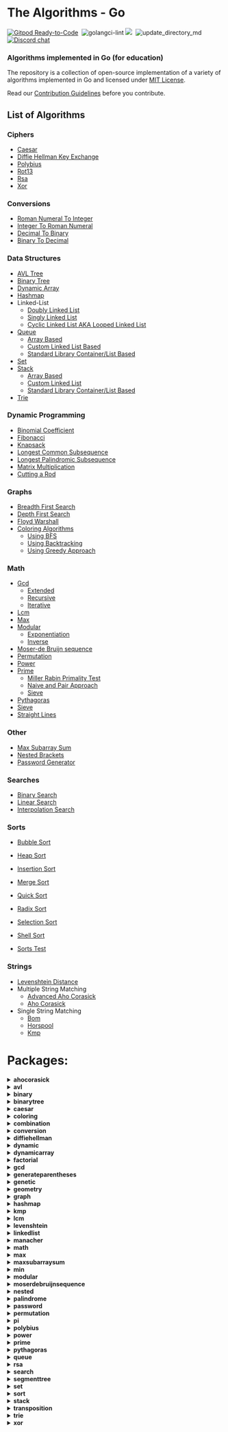 # The Algorithms - Go
[![Gitpod Ready-to-Code](https://img.shields.io/badge/Gitpod-Ready--to--Code-blue?logo=gitpod&style=flat-square)](https://gitpod.io/#https://github.com/TheAlgorithms/Go)&nbsp;
![golangci-lint](https://github.com/TheAlgorithms/Go/workflows/golangci-lint/badge.svg)
![](https://img.shields.io/github/repo-size/TheAlgorithms/Go.svg?label=Repo%20size&style=flat-square)&nbsp;
![update_directory_md](https://github.com/TheAlgorithms/Go/workflows/update_directory_md/badge.svg)
[![Discord chat](https://img.shields.io/discord/808045925556682782.svg?logo=discord&colorB=7289DA&style=flat-square)](https://discord.gg/c7MnfGFGa6)&nbsp;

### Algorithms implemented in Go (for education)

The repository is a collection of open-source implementation of a variety of algorithms implemented in Go and licensed under [MIT License](LICENSE).

Read our [Contribution Guidelines](CONTRIBUTING.md) before you contribute.

## List of Algorithms

### Ciphers
* [Caesar](./cipher/caesar/caesar.go)
* [Diffie Hellman Key Exchange](./cipher/diffiehellman/diffiehellmankeyexchange.go)
* [Polybius](./cipher/polybius/polybius.go)
* [Rot13](./cipher/rot13/rot13.go)
* [Rsa](./cipher/rsa/rsa.go)
* [Xor](./cipher/xor/xor.go)

### Conversions
* [Roman Numeral To Integer](./conversion/romantointeger.go)
* [Integer To Roman Numeral](./conversion/integertoroman.go)
* [Decimal To Binary](./conversion/decimaltobinary.go)
* [Binary To Decimal](./conversion/binarytodecimal.go)

### Data Structures
* [AVL Tree](./structure/avl/avl.go)
* [Binary Tree](./structure/binarysearchtree/bstree.go)
* [Dynamic Array](./structure/dynamicarray/dynamicarray.go)
* [Hashmap](./structure/hashmap/hashmap.go)
* Linked-List
    * [Doubly Linked List](./structure/linkedlist/doubly.go)
    * [Singly Linked List](./structure/linkedlist/singlylinkedlist.go)
    * [Cyclic Linked List AKA Looped Linked List](./structure/linkedlist/cyclic.go)
* [Queue](./structure/queue)
    * [Array Based](./structure/queue/queuearray.go)
    * [Custom Linked List Based](./structure/queue/queuelinkedlist.go)
    * [Standard Library Container/List Based](./structure/queue/queuelinkedlist.go)
* [Set](./structure/set/set.go)
* [Stack](./structure/stack)
    * [Array Based](./structure/stack/stackarray.go)
    * [Custom Linked List](./structure/stack/stacklinkedlist.go)
    * [Standard Library Container/List Based](structure/stack/stacklinkedlistwithlist.go)
* [Trie](./structure/trie/trie.go)

### Dynamic Programming
* [Binomial Coefficient](./dynamic/binomialcoefficient.go)
* [Fibonacci](./dynamic/fibonacci.go)
* [Knapsack](./dynamic/knapsack.go)
* [Longest Common Subsequence](./dynamic/longestcommonsubsequence.go)
* [Longest Palindromic Subsequence](./dynamic/longestpalindromicsubsequence.go)
* [Matrix Multiplication](./dynamic/matrixmultiplication.go)
* [Cutting a Rod](./dynamic/rodcutting.go)

### Graphs
* [Breadth First Search](./graph/breadthfirstsearch.go)
* [Depth First Search](./graph/depthfirstsearch.go)
* [Floyd Warshall](./graph/floydwarshall.go)
* [Coloring Algorithms](./graph/coloring)
  * [Using BFS](./graph/coloring/bfs.go)
  * [Using Backtracking](./graph/coloring/backtracking.go)
  * [Using Greedy Approach](./graph/coloring/greedy.go)

### Math
* [Gcd](./math/gcd)
    * [Extended](./math/gcd/extended.go)
    * [Recursive](./math/gcd/gcd.go)
    * [Iterative](./math/gcd/gcditerative.go)
* [Lcm](./math/lcm/lcm.go)
* [Max](./math/max/max.go)
* [Modular](./math/modular)
    * [Exponentiation](./math/modular/exponentiation.go)
    * [Inverse](./math/modular/inverse.go) 
* [Moser-de Bruijn sequence](./math/moserdebruijnsequence/sequence.go)
* [Permutation](./math/permutation/heaps.go)
* [Power](./math/power/fastexponent.go)
* [Prime](./math/prime)
    * [Miller Rabin Primality Test](./math/prime/millerrabinprimalitytest.go)
    * [Naive and Pair Approach](./math/prime/primecheck.go)
    * [Sieve](./math/prime/sieve.go)
* [Pythagoras](./math/pythagoras/pythagoras.go)
* [Sieve](./math/prime/sieve.go)
* [Straight Lines](./math/geometry/straightlines.go)

### Other
* [Max Subarray Sum](./other/maxsubarraysum/maxsubarraysum.go)
* [Nested Brackets](./other/nested/nestedbrackets.go)
* [Password Generator](./other/password/generator.go)

### Searches
* [Binary Search](./search/binary.go)
* [Linear Search](./search/linear.go)
* [Interpolation Search](./search/interpolation.go)

### Sorts
* [Bubble Sort](./sort/bubblesort.go)
* [Heap Sort](./sort/heapsort.go)
* [Insertion Sort](./sort/insertionsort.go)
* [Merge Sort](./sort/mergesort.go)
* [Quick Sort](./sort/quicksort.go)
* [Radix Sort](./sort/radixsort.go)
* [Selection Sort](./sort/selectionsort.go)
* [Shell Sort](./sort/shellsort.go)


* [Sorts Test](./sort/sorts_test.go)

### Strings
* [Levenshtein Distance](./strings/levenshtein/levenshteindistance.go)
* Multiple String Matching
    * [Advanced Aho Corasick](./strings/ahocorasick/advancedahocorasick.go)
    * [Aho Corasick](./strings/ahocorasick/ahocorasick.go)
* Single String Matching
    * [Bom](./strings/bom/bom.go)
    * [Horspool](./strings/horspool/horspool.go)
    * [Kmp](./strings/kmp/kmp.go)
# Packages:

<details>
	<summary> <strong> ahocorasick </strong> </summary>	

---

##### Functions:

1. [`ConstructTrie`](./strings/ahocorasick/shared.go#L4):  ConstructTrie Function that constructs Trie as an automaton for a set of reversed & trimmed strings.
2. [`Contains`](./strings/ahocorasick/shared.go#L39):  Contains Returns 'true' if array of int's 's' contains int 'e', 'false' otherwise.
3. [`GetWord`](./strings/ahocorasick/shared.go#L49):  GetWord Function that returns word found in text 't' at position range 'begin' to 'end'.
4. [`ComputeAlphabet`](./strings/ahocorasick/shared.go#L61):  ComputeAlphabet Function that returns string of all the possible characters in given patterns.
5. [`IntArrayCapUp`](./strings/ahocorasick/shared.go#L70):  IntArrayCapUp Dynamically increases an array size of int's by 1.
6. [`BoolArrayCapUp`](./strings/ahocorasick/shared.go#L78):  BoolArrayCapUp Dynamically increases an array size of bool's by 1.
7. [`ArrayUnion`](./strings/ahocorasick/shared.go#L86):  ArrayUnion Concats two arrays of int's into one.
8. [`GetParent`](./strings/ahocorasick/shared.go#L99):  GetParent Function that finds the first previous state of a state and returns it. Used for trie where there is only one parent.
9. [`CreateNewState`](./strings/ahocorasick/shared.go#L111):  CreateNewState Automaton function for creating a new state 'state'.
10. [`CreateTransition`](./strings/ahocorasick/shared.go#L116):  CreateTransition Creates a transition for function σ(state,letter) = end.
11. [`GetTransition`](./strings/ahocorasick/shared.go#L121):  GetTransition Returns ending state for transition σ(fromState,overChar), '-1' if there is none.
12. [`StateExists`](./strings/ahocorasick/shared.go#L133):  StateExists Checks if state 'state' exists. Returns 'true' if it does, 'false' otherwise.
13. [`Advanced`](./strings/ahocorasick/advancedahocorasick.go#L10):  Advanced Function performing the Advanced Aho-Corasick algorithm. Finds and prints occurrences of each pattern.
14. [`BuildExtendedAc`](./strings/ahocorasick/advancedahocorasick.go#L46):  BuildExtendedAc Functions that builds extended Aho Corasick automaton.
15. [`AhoCorasick`](./strings/ahocorasick/ahocorasick.go#L15):  AhoCorasick Function performing the Basic Aho-Corasick algorithm. Finds and prints occurrences of each pattern.
16. [`BuildAc`](./strings/ahocorasick/ahocorasick.go#L54):  Functions that builds Aho Corasick automaton.

---
##### Types

1. [`Result`](./strings/ahocorasick/ahocorasick.go#L9): No description provided.


---
</details><details>
	<summary> <strong> avl </strong> </summary>	

---

#####  Package avl is a Adelson-Velskii and Landis tree implemnation avl is self-balancing tree, i.e for all node in a tree, height difference between its left and right child will not exceed 1 more information : https://en.wikipedia.org/wiki/AVL_tree

---
##### Functions:

1. [`NewTree`](./structure/avl/avl.go#L15):  NewTree create a new AVL tree
2. [`Get`](./structure/avl/avl.go#L20):  Get : return node with given key
3. [`Insert`](./structure/avl/avl.go#L35):  Insert a new item
4. [`Delete`](./structure/avl/avl.go#L72):  Delete : remove given key from the tree

---
##### Types

1. [`Node`](./structure/avl/avl.go#L8): No description provided.


---
</details><details>
	<summary> <strong> binary </strong> </summary>	

---

#####  xorsearch_test.go description: Test for Find a missing number in a sequence author(s) [red_byte](https://github.com/i-redbyte) see xorsearch.go Package binary describes algorithms that use binary operations for different calculations.

---
##### Functions:

1. [`IsPowerOfTwo`](./math/binary/checkisnumberpoweroftwo.go#L19):  IsPowerOfTwo This function uses the fact that powers of 2 are represented like 10...0 in binary, and numbers one less than the power of 2 are represented like 11...1. Therefore, using the and function:    10...0  & 01...1    00...0 -> 0 This is also true for 0, which is not a power of 2, for which we have to add and extra condition.
2. [`IsPowerOfTwoLeftShift`](./math/binary/checkisnumberpoweroftwo.go#L26):  IsPowerOfTwoLeftShift This function takes advantage of the fact that left shifting a number by 1 is equivalent to multiplying by 2. For example, binary 00000001 when shifted by 3 becomes 00001000, which in decimal system is 8 or = 2 * 2 * 2
3. [`ReverseBits`](./math/binary/reversebits.go#L14):  ReverseBits This function initialized the result by 0 (all bits 0) and process the given number starting from its least significant bit. If the current bit is 1, set the corresponding most significant bit in the result and finally move on to the next bit in the input number. Repeat this till all its bits are processed.
4. [`XorSearchMissingNumber`](./math/binary/xorsearch.go#L10): No description provided.
5. [`MeanUsingAndXor`](./math/binary/arithmeticmean.go#L11): No description provided.
6. [`MeanUsingRightShift`](./math/binary/arithmeticmean.go#L15): No description provided.

---
</details><details>
	<summary> <strong> binarytree </strong> </summary>	

---

##### Functions:

1. [`Insert`](./structure/binarysearchtree/bstree.go#L17):  Insert a value in the BSTree
2. [`InOrderSuccessor`](./structure/binarysearchtree/bstree.go#L35):  InOrderSuccessor Goes to the left
3. [`BstDelete`](./structure/binarysearchtree/bstree.go#L44):  BstDelete removes the node
4. [`InOrder`](./structure/binarysearchtree/bstree.go#L79):  Travers the tree in the following order left --> root --> right
5. [`PreOrder`](./structure/binarysearchtree/bstree.go#L96):  Travers the tree in the following order root --> left --> right
6. [`PostOrder`](./structure/binarysearchtree/bstree.go#L113):  Travers the tree in the following order left --> right --> root
7. [`LevelOrder`](./structure/binarysearchtree/bstree.go#L138): No description provided.
8. [`AccessNodesByLayer`](./structure/binarysearchtree/bstree.go#L145):  AccessNodesByLayer Function that access nodes layer by layer instead of printing the results as one line.
9. [`Max`](./structure/binarysearchtree/bstree.go#L174):  Max Function that returns max of two numbers - possibly already declared.
10. [`NewNode`](./structure/binarysearchtree/node.go#L11):  NewNode Returns a new pointer to an empty Node

---
##### Types

1. [`BSTree`](./structure/binarysearchtree/bstree.go#L4): No description provided.

2. [`Node`](./structure/binarysearchtree/node.go#L4): No description provided.


---
</details><details>
	<summary> <strong> caesar </strong> </summary>	

---

#####  Package caesar is the shift cipher ref: https://en.wikipedia.org/wiki/Caesar_cipher

---
##### Functions:

1. [`Encrypt`](./cipher/caesar/caesar.go#L6):  Encrypt encrypts by right shift of "key" each character of "input"
2. [`Decrypt`](./cipher/caesar/caesar.go#L27):  Decrypt decrypts by left shift of "key" each character of "input"

---
</details><details>
	<summary> <strong> coloring </strong> </summary>	

---

#####  Package coloring provides implementation of different graph coloring algorithms, e.g. coloring using BFS, using Backtracking, using greedy approach. Author(s): [Shivam](https://github.com/Shivam010)

---
##### Functions:

1. [`BipartiteCheck`](./graph/coloring/bipartite.go#L40):  basically tries to color the graph in two colors if each edge connects 2 differently colored nodes the graph can be considered bipartite

---
##### Types

1. [`Graph`](./graph/coloring/graph.go#L14): No description provided.


---
</details><details>
	<summary> <strong> combination </strong> </summary>	

---

#####  Package combination ...

---
##### Functions:

1. [`Start`](./strings/combination/combination.go#L13):  Start ...

---
##### Types

1. [`Combinations`](./strings/combination/combination.go#L7): No description provided.


---
</details><details>
	<summary> <strong> conversion </strong> </summary>	

---

#####  Package name. Package name. Package conversion is a package of implementations which converts one data structure to another.

---
##### Functions:

1. [`Reverse`](./conversion/decimaltobinary.go#L23):  Reverse() function that will take string, and returns the reverse of that string.
2. [`DecimalToBinary`](./conversion/decimaltobinary.go#L33):  DecimalToBinary() function that will take Decimal number as int, and return it's Binary equivalent as string.
3. [`IntToRoman`](./conversion/integertoroman.go#L17):  IntToRoman converts an integer value to a roman numeral string. An error is returned if the integer is not between 1 and 3999.
4. [`HEXToRGB`](./conversion/rgbhex.go#L10):  HEXToRGB splits an RGB input (e.g. a color in hex format; 0x<color-code>) into the individual components: red, green and blue
5. [`RGBToHEX`](./conversion/rgbhex.go#L41):  RGBToHEX does exactly the opposite of HEXToRGB: it combines the three components red, green and blue to an RGB value, which can be converted to e.g. Hex
6. [`BinaryToDecimal`](./conversion/binarytodecimal.go#L26):  BinaryToDecimal() function that will take Binary number as string, and return it's Decimal equivalent as integer.
7. [`RomanToInteger`](./conversion/romantointeger.go#L40):  RomanToInteger converts a roman numeral string to an integer. Roman numerals for numbers outside the range 1 to 3,999 will return an error. Nil or empty string return 0 with no error thrown.

---
</details><details>
	<summary> <strong> diffiehellman </strong> </summary>	

---

#####  Package diffiehellman implements Deffie Hellman Key Exchange Algorithm for more information watch : https://www.youtube.com/watch?v=NmM9HA2MQGI

---
##### Functions:

1. [`GenerateShareKey`](./cipher/diffiehellman/diffiehellmankeyexchange.go#L13):  GenerateShareKey : generates a key using client private key , generator and primeNumber this key can be made public shareKey = (g^key)%primeNumber
2. [`GenerateMutualKey`](./cipher/diffiehellman/diffiehellmankeyexchange.go#L19):  GenerateMutualKey : generates a mutual key that can be used by only alice and bob mutualKey = (shareKey^prvKey)%primeNumber

---
</details><details>
	<summary> <strong> dynamic </strong> </summary>	

---

#####  Package dynamic is a package of certain implementations of dynamically run algorithms.

---
##### Functions:

1. [`LongestIncreasingSubsequence`](./dynamic/longestincreasingsubsequence.go#L9):  LongestIncreasingSubsequence returns the longest increasing subsequence where all elements of the subsequence are sorted in increasing order
2. [`MatrixChainRec`](./dynamic/matrixmultiplication.go#L10):  MatrixChainRec function
3. [`MatrixChainDp`](./dynamic/matrixmultiplication.go#L24):  MatrixChainDp function
4. [`NthCatalanNumber`](./dynamic/catalan.go#L13):  NthCatalan returns the n-th Catalan Number Complexity: O(n²)
5. [`Max`](./dynamic/knapsack.go#L11):  Max function - possible duplicate
6. [`Knapsack`](./dynamic/knapsack.go#L17):  Knapsack solves knapsack problem return maxProfit
7. [`NthFibonacci`](./dynamic/fibonacci.go#L6):  NthFibonacci returns the nth Fibonacci Number
8. [`Bin2`](./dynamic/binomialcoefficient.go#L21):  Bin2 function
9. [`LongestCommonSubsequence`](./dynamic/longestcommonsubsequence.go#L8):  LongestCommonSubsequence function
10. [`CutRodRec`](./dynamic/rodcutting.go#L8):  CutRodRec solve the problem recursively: initial approach
11. [`CutRodDp`](./dynamic/rodcutting.go#L21):  CutRodDp solve the same problem using dynamic programming
12. [`EditDistanceRecursive`](./dynamic/editdistance.go#L10):  EditDistanceRecursive is a naive implementation with exponential time complexity.
13. [`EditDistanceDP`](./dynamic/editdistance.go#L35):  EditDistanceDP is an optimised implementation which builds on the ideas of the recursive implementation. We use dynamic programming to compute the DP table where dp[i][j] denotes the edit distance value of first[0..i-1] and second[0..j-1]. Time complexity is O(m * n) where m and n are lengths of the strings, first and second respectively.
14. [`LpsRec`](./dynamic/longestpalindromicsubsequence.go#L7):  LpsRec function
15. [`LpsDp`](./dynamic/longestpalindromicsubsequence.go#L21):  LpsDp function
16. [`IsSubsetSum`](./dynamic/subsetsum.go#L14): No description provided.

---
</details><details>
	<summary> <strong> dynamicarray </strong> </summary>	

---

#####  Package dynamicarray A dynamic array is quite similar to a regular array, but its Size is modifiable during program runtime, very similar to how a slice in Go works. The implementation is for educational purposes and explains how one might go about implementing their own version of slices.  For more details check out those links below here: GeeksForGeeks article : https://www.geeksforgeeks.org/how-do-dynamic-arrays-work/ Go blog: https://blog.golang.org/slices-intro Go blog: https://blog.golang.org/slices authors [Wesllhey Holanda](https://github.com/wesllhey), [Milad](https://github.com/miraddo) see dynamicarray.go, dynamicarray_test.go

---
##### Types

1. [`DynamicArray`](./structure/dynamicarray/dynamicarray.go#L21): No description provided.


---
</details><details>
	<summary> <strong> factorial </strong> </summary>	

---

#####  Package factorial describes algorithms Factorials calculations.

---
##### Functions:

1. [`BruteForceFactorial`](./math/factorial/factorial.go#L11): No description provided.
2. [`RecursiveFactorial`](./math/factorial/factorial.go#L19): No description provided.
3. [`CalculateFactorialUseTree`](./math/factorial/factorial.go#L27): No description provided.

---
</details><details>
	<summary> <strong> gcd </strong> </summary>	

---

##### Functions:

1. [`ExtendedRecursive`](./math/gcd/extendedgcd.go#L4):  ExtendedRecursive finds and returns gcd(a, b), x, y satisfying a*x + b*y = gcd(a, b).
2. [`TemplateTestExtendedGCD`](./math/gcd/extendedgcd_test.go#L7): No description provided.
3. [`TemplateBenchmarkExtendedGCD`](./math/gcd/extendedgcd_test.go#L44): No description provided.
4. [`ExtendedIterative`](./math/gcd/extendedgcditerative.go#L4):  ExtendedIterative finds and returns gcd(a, b), x, y satisfying a*x + b*y = gcd(a, b).
5. [`Recursive`](./math/gcd/gcd.go#L4):  Recursive finds and returns the greatest common divisor of a given integer.
6. [`TemplateTestGCD`](./math/gcd/gcd_test.go#L18): No description provided.
7. [`TemplateBenchmarkGCD`](./math/gcd/gcd_test.go#L37): No description provided.
8. [`Iterative`](./math/gcd/gcditerative.go#L4):  Iterative Faster iterative version of GcdRecursive without holding up too much of the stack
9. [`Extended`](./math/gcd/extended.go#L12):  Extended simple extended gcd

---
</details><details>
	<summary> <strong> generateparentheses </strong> </summary>	

---

##### Functions:

1. [`GenerateParenthesis`](./strings/generateparentheses/generateparentheses.go#L12): No description provided.

---
</details><details>
	<summary> <strong> genetic </strong> </summary>	

---

#####  Package genetic provides functions to work with strings using genetic algorithm. https://en.wikipedia.org/wiki/Genetic_algorithm  Author: D4rkia

---
##### Functions:

1. [`GeneticString`](./strings/genetic/genetic.go#L71):  GeneticString generates PopultaionItem based on the imputed target string, and a set of possible runes to build a string with. In order to optimise string generation additional configurations can be provided with Conf instance. Empty instance of Conf (&Conf{}) can be provided, then default values would be set. Link to the same algorithm implemented in python: https://github.com/TheAlgorithms/Python/blob/master/genetic_algorithm/basic_string.py

---
##### Types

1. [`Result`](./strings/genetic/genetic.go#L52): No description provided.

2. [`PopulationItem`](./strings/genetic/genetic.go#L26): No description provided.

3. [`Conf`](./strings/genetic/genetic.go#L32): No description provided.


---
</details><details>
	<summary> <strong> geometry </strong> </summary>	

---

##### Functions:

1. [`Distance`](./math/geometry/straightlines.go#L17):  Calculates the shortest distance between two points.
2. [`Section`](./math/geometry/straightlines.go#L23):  Calculates the Point that divides a line in specific ratio. DO NOT specify the ratio in the form m:n, specify it as r, where r = m / n.
3. [`Slope`](./math/geometry/straightlines.go#L31):  Calculates the slope (gradient) of a line.
4. [`Intercept`](./math/geometry/straightlines.go#L36):  Calculates the Y-Intercept of a line from a specific Point.
5. [`IsParallel`](./math/geometry/straightlines.go#L41):  Checks if two lines are parallel or not.
6. [`IsPerpendicular`](./math/geometry/straightlines.go#L46):  Checks if two lines are perpendicular or not.
7. [`PointDistance`](./math/geometry/straightlines.go#L52):  Calculates the distance of a given Point from a given line. The slice should contain the coefficiet of x, the coefficient of y and the constant in the respective order.

---
##### Types

1. [`Point`](./math/geometry/straightlines.go#L8): No description provided.

2. [`Line`](./math/geometry/straightlines.go#L12): No description provided.


---
</details><details>
	<summary> <strong> graph </strong> </summary>	

---

#####  The Bellman–Ford algorithm is an algorithm that computes shortest paths from a single source vertex to all of the other vertices in a weighted durected graph. It is slower than Dijkstra but capable of handling negative edge weights. https://en.wikipedia.org/wiki/Bellman%E2%80%93Ford_algorithm Implementation is based on the book 'Introduction to Algorithms' (CLRS) Package graph demonstrates Graph search algorithms reference: https://en.wikipedia.org/wiki/Tree_traversal

---
##### Functions:

1. [`FloydWarshall`](./graph/floydwarshall.go#L15):  FloydWarshall Returns all pair's shortest path using Floyd Warshall algorithm
2. [`GetIdx`](./graph/depthfirstsearch.go#L3): No description provided.
3. [`NotExist`](./graph/depthfirstsearch.go#L12): No description provided.
4. [`DepthFirstSearchHelper`](./graph/depthfirstsearch.go#L21): No description provided.
5. [`DepthFirstSearch`](./graph/depthfirstsearch.go#L53): No description provided.
6. [`New`](./graph/graph.go#L16):  Constructor functions for graphs (undirected by default)
7. [`NewDSU`](./graph/kruskal.go#L34):  NewDSU will return an initialised DSU using the value of n which will be treated as the number of elements out of which the DSU is being made
8. [`KruskalMST`](./graph/kruskal.go#L87):  KruskalMST will return a minimum spanning tree along with its total cost to using Kruskal's algorithm. Time complexity is O(m * log (n)) where m is the number of edges in the graph and n is number of nodes in it.
9. [`BreadthFirstSearch`](./graph/breadthfirstsearch.go#L9):  BreadthFirstSearch is an algorithm for traversing and searching graph data structures. It starts at an arbitrary node of a graph, and explores all of the neighbor nodes at the present depth prior to moving on to the nodes at the next depth level. Worst-case performance	 		O(|V|+|E|)=O(b^{d})}O(|V|+|E|)=O(b^{d}) Worst-case space complexity	 	O(|V|)=O(b^{d})}O(|V|)=O(b^{d}) reference: https://en.wikipedia.org/wiki/Breadth-first_search
10. [`Topological`](./graph/topological.go#L7):  Assumes that graph given is valid and possible to get a topo ordering. constraints are array of []int{a, b}, representing an edge going from a to b

---
##### Types

1. [`Item`](./graph/dijkstra.go#L5): No description provided.

2. [`WeightedGraph`](./graph/floydwarshall.go#L9): No description provided.

3. [`Graph`](./graph/graph.go#L9): No description provided.

4. [`Edge`](./graph/kruskal.go#L14): No description provided.

5. [`DisjointSetUnionElement`](./graph/kruskal.go#L21): No description provided.

6. [`DisjointSetUnion`](./graph/kruskal.go#L29): No description provided.


---
</details><details>
	<summary> <strong> hashmap </strong> </summary>	

---

##### Functions:

1. [`New`](./structure/hashmap/hashmap.go#L24):  New return new HashMap instance

---
##### Types

1. [`HashMap`](./structure/hashmap/hashmap.go#L17): No description provided.


---
</details><details>
	<summary> <strong> kmp </strong> </summary>	

---

##### Functions:

1. [`Kmp`](./strings/kmp/kmp.go#L70):  Kmp Function kmp performing the Knuth-Morris-Pratt algorithm. Prints whether the word/pattern was found and on what position in the text or not. m - current match in text, i - current character in w, c - amount of comparisons.

---
##### Types

1. [`Result`](./strings/kmp/kmp.go#L15): No description provided.


---
</details><details>
	<summary> <strong> lcm </strong> </summary>	

---

##### Functions:

1. [`Lcm`](./math/lcm/lcm.go#L10):  Lcm returns the lcm of two numbers using the fact that lcm(a,b) * gcd(a,b) = | a * b |

---
</details><details>
	<summary> <strong> levenshtein </strong> </summary>	

---

##### Functions:

1. [`Distance`](./strings/levenshtein/levenshteindistance.go#L10):  Distance Function that gives Levenshtein Distance

---
</details><details>
	<summary> <strong> linkedlist </strong> </summary>	

---

#####  Package linkedlist demonstates different implementations on linkedlists.

---
##### Functions:

1. [`NewCyclic`](./structure/linkedlist/cyclic.go#L12):  Create new list.
2. [`JosephusProblem`](./structure/linkedlist/cyclic.go#L120):  https://en.wikipedia.org/wiki/Josephus_problem This is a struct-based solution for Josephus problem.
3. [`NewDoubly`](./structure/linkedlist/doubly.go#L22): No description provided.
4. [`NewNode`](./structure/linkedlist/shared.go#L12):  Create new node.
5. [`NewSingly`](./structure/linkedlist/singlylinkedlist.go#L19):  NewSingly returns a new instance of a linked list

---
##### Types

1. [`Cyclic`](./structure/linkedlist/cyclic.go#L6): No description provided.

2. [`testCase`](./structure/linkedlist/cyclic_test.go#L105): No description provided.

3. [`Doubly`](./structure/linkedlist/doubly.go#L18): No description provided.

4. [`Node`](./structure/linkedlist/shared.go#L5): No description provided.

5. [`Singly`](./structure/linkedlist/singlylinkedlist.go#L10): No description provided.


---
</details><details>
	<summary> <strong> manacher </strong> </summary>	

---

##### Functions:

1. [`LongestPalindrome`](./strings/manacher/longestpalindrome.go#L37): No description provided.

---
</details><details>
	<summary> <strong> math </strong> </summary>	

---

#####  Package math is a package that contains mathematical algorithms and its different implementations.

---
##### Functions:

1. [`IsPowOfTwoUseLog`](./math/checkisnumberpoweroftwo.go#L10):  IsPowOfTwoUseLog This function checks if a number is a power of two using the logarithm. The limiting degree can be from 0 to 63. See alternatives in the binary package.
2. [`Phi`](./math/eulertotient.go#L5):  Phi is the Euler totient function. This function computes the number of numbers less then n that are coprime with n.

---
</details><details>
	<summary> <strong> max </strong> </summary>	

---

##### Functions:

1. [`BitwiseMax`](./math/max/bitwisemax.go#L10): No description provided.
2. [`Int`](./math/max/max.go#L4):  Int is a function which returns the maximum of all the integers provided as arguments.

---
</details><details>
	<summary> <strong> maxsubarraysum </strong> </summary>	

---

#####  Package maxsubarraysum is a package containing a solution to a common problem of finding max contiguous sum within a array of ints.

---
##### Functions:

1. [`MaxSubarraySum`](./other/maxsubarraysum/maxsubarraysum.go#L13):  MaxSubarraySum returns the maximum subarray sum

---
</details><details>
	<summary> <strong> min </strong> </summary>	

---

##### Functions:

1. [`Int`](./math/min/min.go#L4):  Int is a function which returns the minimum of all the integers provided as arguments.

---
</details><details>
	<summary> <strong> modular </strong> </summary>	

---

##### Functions:

1. [`Exponentiation`](./math/modular/exponentiation.go#L22):  Exponentiation returns base^exponent % mod
2. [`Multiply64BitInt`](./math/modular/exponentiation.go#L51):  Multiply64BitInt Checking if the integer multiplication overflows
3. [`Inverse`](./math/modular/inverse.go#L20):  Inverse Modular function

---
</details><details>
	<summary> <strong> moserdebruijnsequence </strong> </summary>	

---

##### Functions:

1. [`MoserDeBruijnSequence`](./math/moserdebruijnsequence/sequence.go#L7): No description provided.

---
</details><details>
	<summary> <strong> nested </strong> </summary>	

---

#####  Package nested provides functions for testing strings proper brackets nesting.

---
##### Functions:

1. [`IsBalanced`](./other/nested/nestedbrackets.go#L20):  IsBalanced returns true if provided input string is properly nested. Input is a sequence of brackets: '(', ')', '[', ']', '{', '}'. A sequence of brackets `s` is considered properly nested if any of the following conditions are true: 	- `s` is empty; 	- `s` has the form (U) or [U] or {U} where U is a properly nested string; 	- `s` has the form VW where V and W are properly nested strings. For example, the string "()()[()]" is properly nested but "[(()]" is not. **Note** Providing characters other then brackets would return false, despite brackets sequence in the string. Make sure to filter input before usage.

---
</details><details>
	<summary> <strong> palindrome </strong> </summary>	

---

##### Functions:

1. [`IsPalindrome`](./strings/palindrome/ispalindrome.go#L26): No description provided.

---
</details><details>
	<summary> <strong> password </strong> </summary>	

---

#####  Package password contains functions to help generate random passwords

---
##### Functions:

1. [`Generate`](./other/password/generator.go#L15):  Generate returns a newly generated password

---
</details><details>
	<summary> <strong> permutation </strong> </summary>	

---

##### Functions:

1. [`Heaps`](./math/permutation/heaps.go#L8):  Heap's Algorithm for generating all permutations of n objects
2. [`GenerateElementSet`](./math/permutation/heaps.go#L37): No description provided.

---
</details><details>
	<summary> <strong> pi </strong> </summary>	

---

#####  spigotpi_test.go description: Test for Spigot Algorithm for the Digits of Pi author(s) [red_byte](https://github.com/i-redbyte) see spigotpi.go

---
##### Functions:

1. [`MonteCarloPi`](./math/pi/montecarlopi.go#L15): No description provided.
2. [`Spigot`](./math/pi/spigotpi.go#L12): No description provided.

---
</details><details>
	<summary> <strong> polybius </strong> </summary>	

---

#####  Package polybius is encrypting method with polybius square ref: https://en.wikipedia.org/wiki/Polybius_square#Hybrid_Polybius_Playfair_Cipher

---
##### Functions:

1. [`NewPolybius`](./cipher/polybius/polybius.go#L21):  NewPolybius returns a pointer to object of Polybius. If the size of "chars" is longer than "size", "chars" are truncated to "size".

---
##### Types

1. [`Polybius`](./cipher/polybius/polybius.go#L12): No description provided.


---
</details><details>
	<summary> <strong> power </strong> </summary>	

---

##### Functions:

1. [`IterativePower`](./math/power/fastexponent.go#L4):  IterativePower is iterative O(logn) function for pow(x, y)
2. [`RecursivePower`](./math/power/fastexponent.go#L18):  RecursivePower is recursive O(logn) function for pow(x, y)
3. [`RecursivePower1`](./math/power/fastexponent.go#L30):  RecursivePower1 is recursive O(n) function for pow(x, y)
4. [`UsingLog`](./math/power/powvialogarithm.go#L14): No description provided.

---
</details><details>
	<summary> <strong> prime </strong> </summary>	

---

##### Functions:

1. [`MillerTest`](./math/prime/millerrabinprimalitytest.go#L32):  MillerTest This is the intermediate step that repeats within the miller rabin primality test for better probabilitic chances of receiving the correct result.
2. [`MillerRabinTest`](./math/prime/millerrabinprimalitytest.go#L59):  MillerRabinTest Probabilistic test for primality of an integer based of the algorithm devised by Miller and Rabin.
3. [`NaiveApproach`](./math/prime/primecheck.go#L8):  NaiveApproach checks if an integer is prime or not. Returns a bool.
4. [`PairApproach`](./math/prime/primecheck.go#L22):  PairApproach checks primality of an integer and returns a bool. More efficient than the naive approach as number of iterations are less.
5. [`Factorize`](./math/prime/primefactorization.go#L5):  Factorize is a function that computes the exponents of each prime in the prime factorization of n
6. [`GenerateChannel`](./math/prime/sieve.go#L9):  Generate generates the sequence of integers starting at 2 and sends it to the channel `ch`
7. [`Sieve`](./math/prime/sieve.go#L16):  Sieve Sieving the numbers that are not prime from the channel - basically removing them from the channels
8. [`Generate`](./math/prime/sieve.go#L26):  Generate returns a int slice of prime numbers up to the limit

---
</details><details>
	<summary> <strong> pythagoras </strong> </summary>	

---

##### Functions:

1. [`Distance`](./math/pythagoras/pythagoras.go#L15): Distance calculates the distance between to vectors with the   Pythagoras theorem

---
##### Types

1. [`Vector`](./math/pythagoras/pythagoras.go#L8): No description provided.


---
</details><details>
	<summary> <strong> queue </strong> </summary>	

---

##### Functions:

1. [`EnQueue`](./structure/queue/queuearray.go#L15):  EnQueue it will be added new value into our list
2. [`DeQueue`](./structure/queue/queuearray.go#L20):  DeQueue it will be removed the first value that added into the list
3. [`FrontQueue`](./structure/queue/queuearray.go#L27):  FrontQueue return the Front value
4. [`BackQueue`](./structure/queue/queuearray.go#L32):  BackQueue return the Back value
5. [`LenQueue`](./structure/queue/queuearray.go#L37):  LenQueue will return the length of the queue list
6. [`IsEmptyQueue`](./structure/queue/queuearray.go#L42):  IsEmptyQueue check our list is empty or not

---
##### Types

1. [`Node`](./structure/queue/queuelinkedlist.go#L13): No description provided.

2. [`Queue`](./structure/queue/queuelinkedlist.go#L19): No description provided.

3. [`LQueue`](./structure/queue/queuelinklistwithlist.go#L20): No description provided.


---
</details><details>
	<summary> <strong> rsa </strong> </summary>	

---

#####  Package rsa shows a simple implementation of RSA algorithm

---
##### Functions:

1. [`Encrypt`](./cipher/rsa/rsa.go#L28):  Encrypt encrypts based on the RSA algorithm - uses modular exponentitation in math directory
2. [`Decrypt`](./cipher/rsa/rsa.go#L43):  Decrypt decrypts encrypted rune slice based on the RSA algorithm

---
</details><details>
	<summary> <strong> search </strong> </summary>	

---

##### Functions:

1. [`BoyerMoore`](./strings/search/boyermoore.go#L5):  Implementation of boyer moore string search O(l) where l=len(text)
2. [`Naive`](./strings/search/naive.go#L5):  Implementation of naive string search O(n*m) where n=len(txt) and m=len(pattern)

---
</details><details>
	<summary> <strong> segmenttree </strong> </summary>	

---

##### Functions:

1. [`NewSegmentTree`](./structure/segmenttree/segmenttree.go#L114): No description provided.

---
##### Types

1. [`SegmentTree`](./structure/segmenttree/segmenttree.go#L17): No description provided.


---
</details><details>
	<summary> <strong> set </strong> </summary>	

---

#####  package set implements a Set using a golang map. This implies that only the types that are accepted as valid map keys can be used as set elements. For instance, do not try to Add a slice, or the program will panic. package set implements a Set using a golang map. This implies that only the types that are accepted as valid map keys can be used as set elements. For instance, do not try to Add a slice, or the program will panic. 

---
##### Functions:

1. [`New`](./structure/set/set.go#L4):  New gives new set.

---
</details><details>
	<summary> <strong> sort </strong> </summary>	

---

#####  Package sort a package for demonstrating sorting algorithms in Go package sort provides primitives for sorting slices and user-defined collections

---
##### Functions:

1. [`Exchange`](./sort/exchangesort.go#L6): No description provided.
2. [`Mergesort`](./sort/mergesort.go#L35): Mergesort Perform mergesort on a slice of ints
3. [`QuickSortRange`](./sort/quicksort.go#L24):  QuickSortRange Sorts the specified range within the array
4. [`QuickSort`](./sort/quicksort.go#L37):  QuickSort Sorts the entire array
5. [`Count`](./sort/countingsort.go#L10): No description provided.
6. [`InsertionSort`](./sort/insertionsort.go#L3): No description provided.
7. [`RadixSort`](./sort/radixsort.go#L35): No description provided.
8. [`SimpleSort`](./sort/simplesort.go#L11): No description provided.
9. [`ImprovedSimpleSort`](./sort/simplesort.go#L25):  ImprovedSimpleSort is a improve SimpleSort by skipping an unnecessary comparison of the first and last. This improved version is more similar to implementation of insertion sort
10. [`ShellSort`](./sort/shellsort.go#L3): No description provided.
11. [`HeapSort`](./sort/heapsort.go#L121): No description provided.
12. [`Pigeonhole`](./sort/pigeonholesort.go#L12):  Pigeonhole sorts a slice using pigeonhole sorting algorithm.
13. [`SelectionSort`](./sort/selectionsort.go#L3): No description provided.

---
##### Types

1. [`Int`](#L0): 

	Methods:
	1. [`More`](./sort/heapsort.go#L114): No description provided.
2. [`MaxHeap`](./sort/heapsort.go#L3): No description provided.


---
</details><details>
	<summary> <strong> stack </strong> </summary>	

---

##### Types

1. [`Stack`](./structure/stack/stacklinkedlist.go#L19): No description provided.

2. [`SList`](./structure/stack/stacklinkedlistwithlist.go#L18): No description provided.

3. [`Node`](./structure/stack/stacklinkedlist.go#L13): No description provided.


---
</details><details>
	<summary> <strong> transposition </strong> </summary>	

---

##### Functions:

1. [`Encrypt`](./cipher/transposition/transposition.go#L54): No description provided.
2. [`Decrypt`](./cipher/transposition/transposition.go#L82): No description provided.

---
##### Types

1. [`NoTextToEncryptError`](./cipher/transposition/transposition.go#L15): No description provided.

2. [`KeyMissingError`](./cipher/transposition/transposition.go#L16): No description provided.


---
</details><details>
	<summary> <strong> trie </strong> </summary>	

---

#####  Package trie provides Trie data structures in golang.  Wikipedia: https://en.wikipedia.org/wiki/Trie

---
##### Functions:

1. [`NewNode`](./structure/trie/trie.go#L14):  NewNode creates a new Trie node with initialized children map.

---
##### Types

1. [`Node`](./structure/trie/trie.go#L7): No description provided.


---
</details><details>
	<summary> <strong> xor </strong> </summary>	

---

#####  Package xor is an encryption algorithm that operates the exclusive disjunction(XOR) ref: https://en.wikipedia.org/wiki/XOR_cipher

---
##### Functions:

1. [`Encrypt`](./cipher/xor/xor.go#L10):  Encrypt encrypts with Xor encryption after converting each character to byte The returned value might not be readable because there is no guarantee which is within the ASCII range If using other type such as string, []int, or some other types, add the statements for converting the type to []byte.
2. [`Decrypt`](./cipher/xor/xor.go#L19):  Decrypt decrypts with Xor encryption

---
</details>
